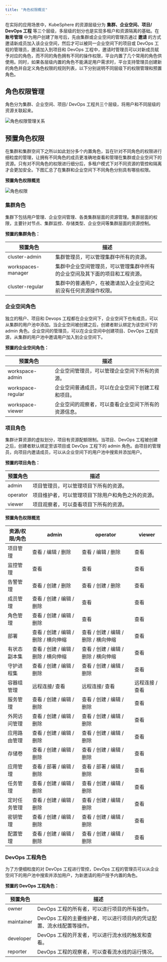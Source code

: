 ```yaml
---
title: "角色权限概览"
---
```


在实际的应用场景中，KubeSphere 的资源层级分为 **集群、企业空间、项目/ DevOps 工程** 等三个层级，多层级的划分也是实现多租户和资源隔离的基础。在 **账号管理** 中为用户创建了账号后，先由集群或企业空间的管理员通过 **邀请** 的方式邀请新成员加入该企业空间，然后才可以被同一企业空间下的项目或 DevOps 工程的管理员，邀请加入到项目和 DevOps 工程中，邀请时管理员可以对新成员赋予对应的角色，而不同的角色拥有不同的操作权限，平台内置了几个常用的角色供使用。同时，如果各层级内置的角色不能满足用户需求时，平台支持管理员创建新的角色并自定义角色权限的规则列表，以下分别说明不同层级下的权限管理和预置角色。

## 角色权限管理

角色分为集群、企业空间、项目/ DevOps 工程共三个层级，将用户和不同层级的资源关联起来。

![角色权限管理关系](/role-management-design.svg)

## 预置角色权限

在集群和集群空间下之所以如此划分多个内置角色，旨在针对不同角色的权限进行细粒度的管理，让拥有不同角色的成员更准确地查看和管理在集群或企业空间下的资源。只有对不同角色的权限进行细分后，多租户模式下对不同资源的管控和隔离才会更加安全。下图汇总了在集群和企业空间下不同角色分别具有哪些权限。

**预置角色权限概览**

![角色权限](/cluster-workspace-roles.png)

### 集群角色

集群下包括用户管理、企业空间管理、各类集群层面的资源管理。集群层面的权限，主要针对节点、集群监控、存储类型、企业空间等集群层面的资源控制。

**预置的集群角色：**

|预置角色|描述|
|---|---|
|cluster-admin |集群管理员，可以管理集群中所有的资源。|
|workspaces-manager|集群中企业空间管理员，可以管理集群中所有的企业空间及其下面的项目和工程资源。|
|cluster-regular|集群中的普通用户，在被邀请加入企业空间之前没有任何资源操作权限。|

### 企业空间角色

独立的租户、项目和 Devops 工程都在企业空间下，企业空间下也有成员，可以从集群的用户池中添加。当企业空间被创建之后，创建者默认绑定为该空间下的 admin 角色。企业空间的管理员，可以在企业空间中创建项目、DevOps 工程资源，从集群的用户池中邀请用户加入到企业空间下。

**预置的企业空间角色：**

|预置角色|描述|
|---|---|
|workspace-admin |企业空间管理员，可以管理企业空间下所有的资源。|
|workspace-regular|企业空间普通成员，可以在企业空间下创建工程和项目。|
|workspace-viewer|企业空间的观察者，可以查看企业空间下所有的资源信息。|


### 项目角色

集群计算资源的虚拟划分，项目有资源配额限制。当项目、DevOps 工程被创建之后，创建者默认绑定至该项目或 DevOps 工程下的 admin 角色。由项目的管理员，向项目内邀请成员，可以从企业空间下的用户池中搜索并添加用户。

**预置的项目角色：**

|预置角色|描述|
|---|---|
|admin |项目管理员，可以管理项目下所有的资源。|
|operator|项目维护者，可以管理项目下除用户和角色之外的资源。|
|viewer|项目观察者，可以查看项目下所有的资源。|

**预置角色权限概览**

|资源/权限/角色|admin|operator|viewer|
|---|---|---|---|
|项目管理|查看 / 编辑 / 删除|查看 / 编辑 / 删除|查看|
|监控管理|查看 | 查看 | 查看 |查看|
|告警管理|查看 / 创建 / 删除|查看 / 创建 / 删除|查看|
|成员管理|查看 / 创建 / 编辑 / 删除| 查看| 查看|
|角色管理|查看 / 创建 / 编辑 / 删除| 查看| 查看|
|部署|查看 / 创建 / 编辑 / 删除 / 横向伸缩|查看 / 创建 / 编辑 / 删除 / 横向伸缩|查看 |
|有状态副本集|查看 / 创建 / 编辑 / 删除 / 横向伸缩|查看 / 创建 / 编辑 / 删除 / 横向伸缩|查看 |
|守护进程集|查看 / 创建 / 编辑 / 删除|查看 / 创建 / 编辑 / 删除|查看 |
|容器组管理|远程连接/ 查看|远程连接/ 查看|远程连接 / 查看|
|服务管理|查看 / 创建 / 编辑 / 删除|查看 / 创建 / 编辑 / 删除|查看|
|外网访问管理|查看 / 创建 / 编辑 / 删除|查看 / 创建 / 编辑 / 删除|查看|
|应用路由管理|查看 / 创建 / 编辑 / 删除|查看 / 创建 / 编辑 / 删除|查看|
|存储卷|查看 / 创建 / 编辑 / 删除|查看 / 创建 / 编辑 / 删除|查看|
|应用管理|查看 / 部署 / 编辑 / 删除| 查看 / 部署 / 编辑 / 删除 |查看|
|任务管理|查看 / 创建 / 编辑 / 删除| 查看 / 创建 / 编辑 / 删除|查看|
|定时任务管理|查看 / 创建 / 编辑 / 删除| 查看 / 创建 / 编辑 / 删除|查看|
|密钥管理|查看 / 创建 / 编辑 / 删除| 查看 / 创建 / 编辑 / 删除|查看|
|配置管理|查看 / 创建 / 编辑 / 删除| 查看 / 创建 / 编辑 / 删除|查看|

### DevOps 工程角色

为了方便细粒度的对 DevOps 工程进行管控，DevOps 工程的管理员可以从企业空间下的用户池中搜索并添加用户，为新邀请的用户授予内置的角色。

**预置的 DevOps 工程角色：**

|预置角色|描述|
|---|---|
|owner |DevOps 工程的所有者，可以进行项目的所有操作。|
|maintainer|DevOps 工程的主要维护者，可以进行项目内的凭证配置、流水线配置等操作。|
|developer|DevOps 工程的开发者，可以进行流水线的触发和查看。|
|reporter|DevOps 工程的观察者，可以查看流水线的运行情况。|


